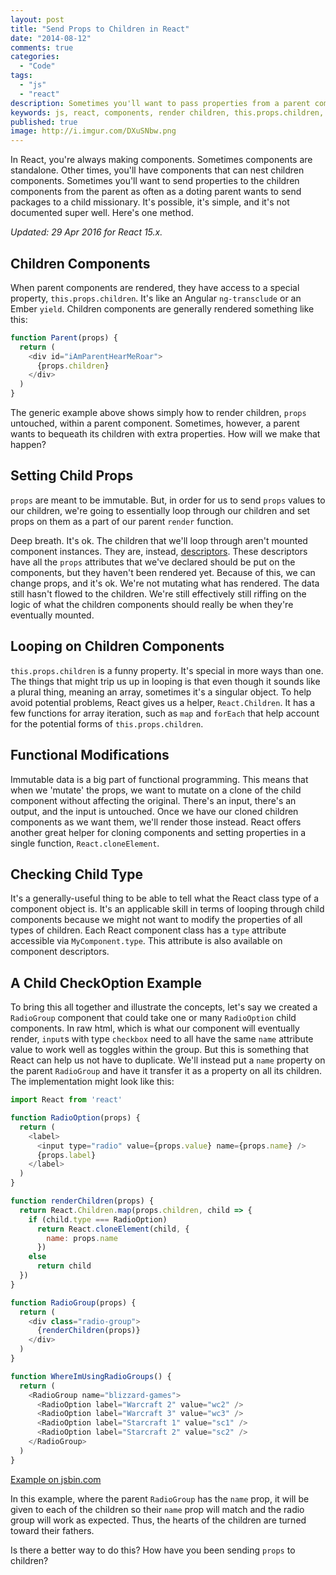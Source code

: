 ```yaml
---
layout: post
title: "Send Props to Children in React"
date: "2014-08-12"
comments: true
categories:
  - "Code"
tags:
  - "js"
  - "react"
description: Sometimes you'll want to pass properties from a parent component to children components.  Here's how to do it.
keywords: js, react, components, render children, this.props.children, child props, child properties
published: true
image: http://i.imgur.com/DXuSNbw.png
---
```


In React, you're always making components.  Sometimes components are standalone.  Other times, you'll have components that can nest children components.  Sometimes you'll want to send properties to the children components from the parent as often as a doting parent wants to send packages to a child missionary.  It's possible, it's simple, and it's not documented super well.  Here's one method.

<!--more-->

*Updated: 29 Apr 2016 for React 15.x.*

## Children Components

When parent components are rendered, they have access to a special property, `this.props.children`.  It's like an Angular `ng-transclude` or an Ember `yield`.  Children components are generally rendered something like this:

```js
function Parent(props) {
  return (
    <div id="iAmParentHearMeRoar">
      {props.children}
    </div>
  )
}
```

The generic example above shows simply how to render children, `props` untouched, within a parent component.  Sometimes, however, a parent wants to bequeath its children with extra properties.  How will we make that happen?

## Setting Child Props

`props` are meant to be immutable.  But, in order for us to send `props` values to our children, we're going to essentially loop through our children and set props on them as a part of our parent `render` function.

Deep breath.  It's ok.  The children that we'll loop through aren't mounted component instances.  They are, instead, [descriptors](http://facebook.github.io/react/blog/2014/07/17/react-v0.11.html#descriptors).  These descriptors have all the `props` attributes that we've declared should be put on the components, but they haven't been rendered yet.  Because of this, we can change props, and it's ok.  We're not mutating what has rendered.  The data still hasn't flowed to the children.  We're still effectively still riffing on the logic of what the children components should really be when they're eventually mounted.

## Looping on Children Components

`this.props.children` is a funny property.  It's special in more ways than one.  The things that might trip us up in looping is that even though it sounds like a plural thing, meaning an array, sometimes it's a singular object.  To help avoid potential problems, React gives us a helper, `React.Children`.  It has a few functions for array iteration, such as `map` and `forEach` that help account for the potential forms of `this.props.children`.

## Functional Modifications

Immutable data is a big part of functional programming.  This means that when we 'mutate' the props, we want to mutate on a clone of the child component without affecting the original.  There's an input, there's an output, and the input is untouched.  Once we have our cloned children components as we want them, we'll render those instead.  React offers another great helper for cloning components and setting properties in a single function, `React.cloneElement`.

## Checking Child Type

It's a generally-useful thing to be able to tell what the React class type of a component object is.  It's an applicable skill in terms of looping through child components because we might not want to modify the properties of all types of children.  Each React component class has a `type` attribute accessible via `MyComponent.type`.  This attribute is also available on component descriptors.

## A Child CheckOption Example

To bring this all together and illustrate the concepts, let's say we created a `RadioGroup` component that could take one or many `RadioOption` child components.  In raw html, which is what our component will eventually render, `input`s with type `checkbox` need to all have the same `name` attribute value to work well as toggles within the group.  But this is something that React can help us not have to duplicate.  We'll instead put a `name` property on the parent `RadioGroup` and have it transfer it as a property on all its children.  The implementation might look like this:

```js
import React from 'react'

function RadioOption(props) {
  return (
    <label>
      <input type="radio" value={props.value} name={props.name} />
      {props.label}
    </label>
  )
}

function renderChildren(props) {
  return React.Children.map(props.children, child => {
    if (child.type === RadioOption)
      return React.cloneElement(child, {
        name: props.name
      })
    else
      return child
  })
}

function RadioGroup(props) {
  return (
    <div class="radio-group">
      {renderChildren(props)}
    </div>
  )
}

function WhereImUsingRadioGroups() {
  return (
    <RadioGroup name="blizzard-games">
      <RadioOption label="Warcraft 2" value="wc2" />
      <RadioOption label="Warcraft 3" value="wc3" />
      <RadioOption label="Starcraft 1" value="sc1" />
      <RadioOption label="Starcraft 2" value="sc2" />
    </RadioGroup>
  )
}
```

<a class="jsbin-embed" href="http://react.jsbin.com/jahekimigi/embed?js,output">Example on jsbin.com</a><script src="http://static.jsbin.com/js/embed.min.js?3.35.12"></script>

In this example, where the parent `RadioGroup` has the `name` prop, it will be given to each of the children so their `name` prop will match and the radio group will work as expected.  Thus, the hearts of the children are turned toward their fathers.

Is there a better way to do this?  How have you been sending `props` to children?
